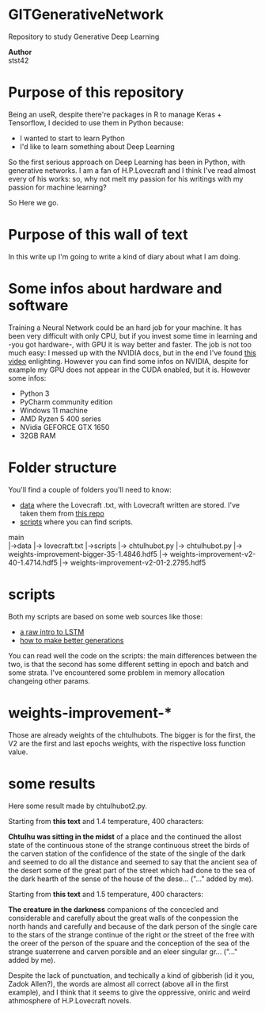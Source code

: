 # GITGenerativeNetwork
Repository to study Generative Deep Learning

**Author**<br>
stst42


# Purpose of this repository
Being an useR, despite there're packages in R to manage Keras + Tensorflow, I decided to use them in Python because:

- I wanted to start to learn Python
- I'd like to learn something about Deep Learning

So the first serious approach on Deep Learning has been in Python, with generative networks.
I am a fan of H.P.Lovecraft and I think I've read almost every of his works: so, why not melt my passion for his writings with my passion for machine learning?

So Here we go.

# Purpose of this wall of text
In this write up I'm going to write a kind of diary about what I am doing.

# Some infos about hardware and software
Training a Neural Network could be an hard job for your machine.
It has been very difficult with only CPU, but if you invest some time in learning and -you got hardware-, with GPU it is way better and faster. The job is not too much easy: I messed up with the NVIDIA docs, but in the end I've found [this video](https://www.youtube.com/watch?v=hHWkvEcDBO0) enlighting. However you can find some infos on NVIDIA, despite for example my GPU does not appear in the CUDA enabled, but it is.
However some infos:


- Python 3<br>
- PyCharm community edition <br>
- Windows 11 machine<br>
- AMD Ryzen 5 400 series <br>
- NVidia GEFORCE GTX 1650<br>
- 32GB RAM<br>

# Folder structure
You'll find a couple of folders you'll need to know:
 - [data](https://github.com/stst42/GITGenerativeNetwork/tree/main/data) where the Lovecraft .txt, with Lovecraft written are stored. I've taken them from [this repo](https://github.com/urschrei/lovecraft/blob/master/lovecraft.txt)
 - [scripts](https://github.com/stst42/GITGenerativeNetwork/tree/main/scripts) where you can find scripts.

main  
  |->data
     |-> lovecraft.txt
  |->scripts
     |-> chtulhubot.py
     |-> chtulhubot.py
  |-> weights-improvement-bigger-35-1.4846.hdf5
  |-> weights-improvement-v2-40-1.4714.hdf5
  |-> weights-improvement-v2-01-2.2795.hdf5

# scripts
Both my scripts are based on some web sources like those:
 - [a raw intro to LSTM](https://machinelearningmastery.com/text-generation-lstm-recurrent-neural-networks-python-keras/)
 - [how to make better generations](https://stackoverflow.com/questions/47125723/keras-lstm-for-text-generation-keeps-repeating-a-line-or-a-sequence)

You can read well the code on the scripts: the main differences between the two, is that the second has some different setting in epoch and batch and some strata. I've encountered some problem in memory allocation changeing other params.

# weights-improvement-*
Those are already weights of the chtulhubots. The bigger is for the first, the V2 are the first and last epochs weights, with the rispective loss function value.

# some results
Here some result made by chtulhubot2.py.

Starting from **this text** and 1.4 temperature, 400 characters:

**Chtulhu was sitting in the midst** of a place and the continued the allost state of the continuous stone of the strange continuous street the birds of the carven station of the confidence of the state of the single of the dark and seemed to do all the distance and seemed to say that the ancient sea of the desert some of the great part of the street which had done to the sea of the dark hearth of the sense of the house of the dese... ("..." added by me).

Starting from **this text** and 1.5 temperature, 400 characters:

**The creature in the darkness**  companions of the concecled and considerable and carefully about the great walls of the conpession the north hands and carefully and because of the dark person of the single care to the stars of the strange continue of the right or the street of the free with the oreer of the person of the spuare and the conception of the sea of the strange suaterrene and carven porsible and an eleer singular gr... ("..." added by me).

Despite the lack of punctuation, and techically a kind of gibberish (id it you, Zadok Allen?), the words are almost all correct (above all in the first example), and I think that it seems to give the oppressive, oniric and weird athmosphere of H.P.Lovecraft novels.








